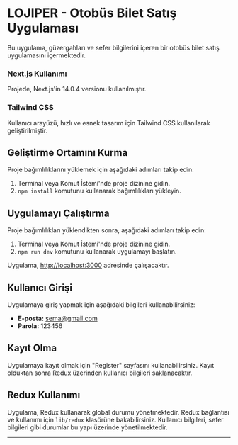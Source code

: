 # LOJIPER -  Otobüs Bilet Satış Uygulaması

Bu uygulama, güzergahları ve sefer bilgilerini içeren bir otobüs bilet satış uygulamasını içermektedir.

### Next.js Kullanımı

Projede, Next.js'in 14.0.4 versionu kullanılmıştır. 

### Tailwind CSS

Kullanıcı arayüzü, hızlı ve esnek tasarım için Tailwind CSS kullanılarak geliştirilmiştir. 
## Geliştirme Ortamını Kurma

Proje bağımlılıklarını yüklemek için aşağıdaki adımları takip edin:

1. Terminal veya Komut İstemi'nde proje dizinine gidin.
2. `npm install` komutunu kullanarak bağımlılıkları yükleyin.

## Uygulamayı Çalıştırma

Proje bağımlılıkları yüklendikten sonra, aşağıdaki adımları takip edin:

1. Terminal veya Komut İstemi'nde proje dizinine gidin.
2. `npm run dev` komutunu kullanarak uygulamayı başlatın.

Uygulama, [http://localhost:3000](http://localhost:3000) adresinde çalışacaktır.

## Kullanıcı Girişi

Uygulamaya giriş yapmak için aşağıdaki bilgileri kullanabilirsiniz:

- **E-posta:** sema@gmail.com
- **Parola:** 123456

## Kayıt Olma

Uygulamaya kayıt olmak için  "Register" sayfasını kullanabilirsiniz. Kayıt olduktan sonra Redux üzerinden kullanıcı bilgileri saklanacaktır.

## Redux Kullanımı

Uygulama, Redux kullanarak global durumu yönetmektedir. Redux bağlantısı ve kullanımı için `lib/redux` klasörüne bakabilirsiniz. Kullanıcı bilgileri, sefer bilgileri gibi durumlar bu yapı üzerinde yönetilmektedir.


---

